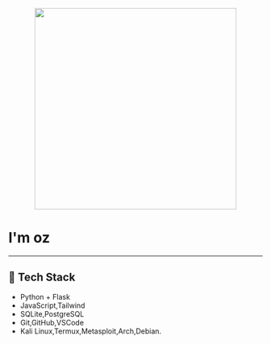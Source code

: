 <p align="center">
  <img src="https://media1.giphy.com/media/v1.Y2lkPTc5MGI3NjExYng0Yzl3cjlmYTJjbXd2cHRkcXA0eDVldDR6amVjZ2RwZDdrZThpciZlcD12MV9pbnRlcm5hbF9naWZfYnlfaWQmY3Q9Zw/B4dt6rXq6nABilHTYM/giphy.gif" width="400" />
</p>

# I'm oz

---

## 🧰 Tech Stack

- Python + Flask  
- JavaScript,Tailwind  
- SQLite,PostgreSQL  
- Git,GitHub,VSCode  
- Kali Linux,Termux,Metasploit,Arch,Debian.
